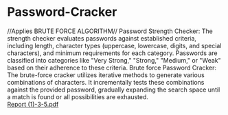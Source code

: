 # Password-Cracker
//Applies BRUTE FORCE ALGORITHM//
Password Strength Checker: The strength checker evaluates passwords against established criteria, including length, character types (uppercase, lowercase, digits, and special characters), and minimum requirements for each category. Passwords are classified into categories like "Very Strong," "Strong," "Medium," or "Weak" based on their adherence to these criteria.
Brute force Password Cracker: The brute-force cracker utilizes iterative methods to generate various combinations of characters. It incrementally tests these combinations against the provided password, gradually expanding the search space until a match is found or all possibilities are exhausted.  
[Report (1)-3-5.pdf](https://github.com/user-attachments/files/15788775/Report.1.-3-5.pdf)
